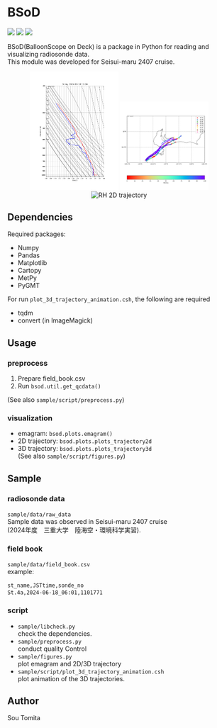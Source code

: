 # BSoD
<img src="https://img.shields.io/github/license/sotomita/bsod">
<img src="https://img.shields.io/github/languages/code-size/sotomita/bsod">
<img src="https://img.shields.io/badge/-Python-gray.svg?logo=Python">

BSoD(BalloonScope on Deck) is a package in Python for reading and visualizing radiosonde data.  
This module was developed for Seisui-maru 2407 cruise.

<p align="center">
<img src="./fig/emagram.png" alt="emagram" width="200"/>
<img src="./fig/trj_2d_rh.png" alt="RH 2D trajectory" width="200"/><br>
<img src="./fig/trj_3d_animation_rh.gif" alt="RH 2D trajectory" width="400"/>
</p>

## Dependencies
Required packages:

- Numpy
- Pandas
- Matplotlib
- Cartopy
- MetPy
- PyGMT

For run ```plot_3d_trajectory_animation.csh```, the following are required
- tqdm
- convert (in ImageMagick)

## Usage
### preprocess
1. Prepare field_book.csv
2. Run ```bsod.util.get_qcdata()```  

(See also ```sample/script/preprocess.py```)
### visualization
- emagram: ```bsod.plots.emagram()```
- 2D trajectory: ```bsod.plots.plots_trajectory2d```
- 3D trajectory: ```bsod.plots.plots_trajectory3d```  
(See also ```sample/script/figures.py```)

## Sample
### radiosonde data  
```sample/data/raw_data```  
Sample data was observed in Seisui-maru 2407 cruise  
(2024年度　三重大学　陸海空・環境科学実習).  
### field book 
```sample/data/field_book.csv```   
example:  
```
st_name,JSTtime,sonde_no
St.4a,2024-06-18_06:01,1101771
```
### script
- ```sample/libcheck.py```  
check the dependencies.
- ```sample/preprocess.py```  
conduct quality Control
- ```sample/figures.py```  
plot emagram and 2D/3D trajectory
- ```sample/script/plot_3d_trajectory_animation.csh```  
plot animation of the 3D trajectories.



## Author
Sou Tomita

